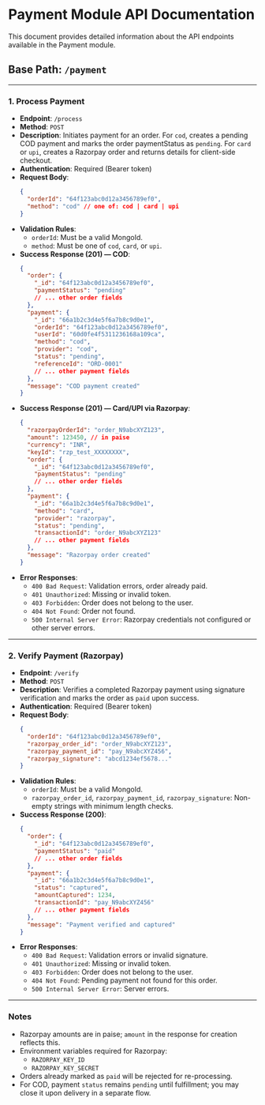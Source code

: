 # Payment Module API Documentation

This document provides detailed information about the API endpoints available in the Payment module.

## Base Path: `/payment`

---

### 1. Process Payment

- **Endpoint**: `/process`
- **Method**: `POST`
- **Description**: Initiates payment for an order. For `cod`, creates a pending COD payment and marks the order paymentStatus as `pending`. For `card` or `upi`, creates a Razorpay order and returns details for client-side checkout.
- **Authentication**: Required (Bearer token)
- **Request Body**:
  ```json
  {
    "orderId": "64f123abc0d12a3456789ef0",
    "method": "cod" // one of: cod | card | upi
  }
  ```
- **Validation Rules**:
  - `orderId`: Must be a valid MongoId.
  - `method`: Must be one of `cod`, `card`, or `upi`.
- **Success Response (201) — COD**:
  ```json
  {
    "order": {
      "_id": "64f123abc0d12a3456789ef0",
      "paymentStatus": "pending"
      // ... other order fields
    },
    "payment": {
      "_id": "66a1b2c3d4e5f6a7b8c9d0e1",
      "orderId": "64f123abc0d12a3456789ef0",
      "userId": "60d0fe4f5311236168a109ca",
      "method": "cod",
      "provider": "cod",
      "status": "pending",
      "referenceId": "ORD-0001"
      // ... other payment fields
    },
    "message": "COD payment created"
  }
  ```
- **Success Response (201) — Card/UPI via Razorpay**:
  ```json
  {
    "razorpayOrderId": "order_N9abcXYZ123",
    "amount": 123450, // in paise
    "currency": "INR",
    "keyId": "rzp_test_XXXXXXXX",
    "order": {
      "_id": "64f123abc0d12a3456789ef0",
      "paymentStatus": "pending"
      // ... other order fields
    },
    "payment": {
      "_id": "66a1b2c3d4e5f6a7b8c9d0e1",
      "method": "card",
      "provider": "razorpay",
      "status": "pending",
      "transactionId": "order_N9abcXYZ123"
      // ... other payment fields
    },
    "message": "Razorpay order created"
  }
  ```
- **Error Responses**:
  - `400 Bad Request`: Validation errors, order already paid.
  - `401 Unauthorized`: Missing or invalid token.
  - `403 Forbidden`: Order does not belong to the user.
  - `404 Not Found`: Order not found.
  - `500 Internal Server Error`: Razorpay credentials not configured or other server errors.

---

### 2. Verify Payment (Razorpay)

- **Endpoint**: `/verify`
- **Method**: `POST`
- **Description**: Verifies a completed Razorpay payment using signature verification and marks the order as `paid` upon success.
- **Authentication**: Required (Bearer token)
- **Request Body**:
  ```json
  {
    "orderId": "64f123abc0d12a3456789ef0",
    "razorpay_order_id": "order_N9abcXYZ123",
    "razorpay_payment_id": "pay_N9abcXYZ456",
    "razorpay_signature": "abcd1234ef5678..."
  }
  ```
- **Validation Rules**:
  - `orderId`: Must be a valid MongoId.
  - `razorpay_order_id`, `razorpay_payment_id`, `razorpay_signature`: Non-empty strings with minimum length checks.
- **Success Response (200)**:
  ```json
  {
    "order": {
      "_id": "64f123abc0d12a3456789ef0",
      "paymentStatus": "paid"
      // ... other order fields
    },
    "payment": {
      "_id": "66a1b2c3d4e5f6a7b8c9d0e1",
      "status": "captured",
      "amountCaptured": 1234,
      "transactionId": "pay_N9abcXYZ456"
      // ... other payment fields
    },
    "message": "Payment verified and captured"
  }
  ```
- **Error Responses**:
  - `400 Bad Request`: Validation errors or invalid signature.
  - `401 Unauthorized`: Missing or invalid token.
  - `403 Forbidden`: Order does not belong to the user.
  - `404 Not Found`: Pending payment not found for this order.
  - `500 Internal Server Error`: Server errors.

---

### Notes

- Razorpay amounts are in paise; `amount` in the response for creation reflects this.
- Environment variables required for Razorpay:
  - `RAZORPAY_KEY_ID`
  - `RAZORPAY_KEY_SECRET`
- Orders already marked as `paid` will be rejected for re-processing.
- For COD, payment `status` remains `pending` until fulfillment; you may close it upon delivery in a separate flow.
